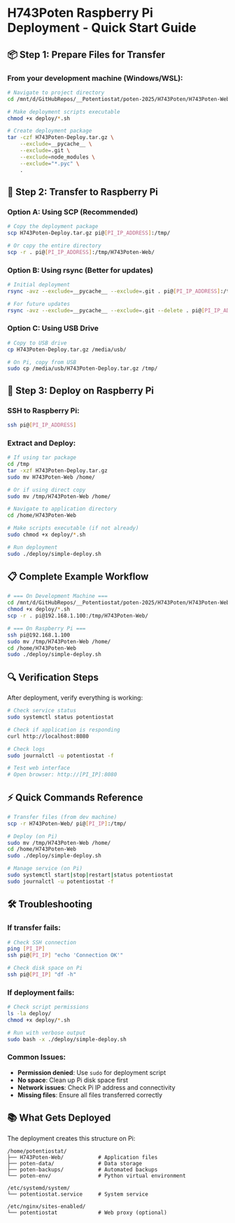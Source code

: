 # H743Poten Raspberry Pi Deployment - Quick Start Guide

## 📦 Step 1: Prepare Files for Transfer

### From your development machine (Windows/WSL):
```bash
# Navigate to project directory
cd /mnt/d/GitHubRepos/__Potentiostat/poten-2025/H743Poten/H743Poten-Web

# Make deployment scripts executable
chmod +x deploy/*.sh

# Create deployment package
tar -czf H743Poten-Deploy.tar.gz \
    --exclude=__pycache__ \
    --exclude=.git \
    --exclude=node_modules \
    --exclude="*.pyc" \
    .
```

## 🚀 Step 2: Transfer to Raspberry Pi

### Option A: Using SCP (Recommended)
```bash
# Copy the deployment package
scp H743Poten-Deploy.tar.gz pi@[PI_IP_ADDRESS]:/tmp/

# Or copy the entire directory
scp -r . pi@[PI_IP_ADDRESS]:/tmp/H743Poten-Web/
```

### Option B: Using rsync (Better for updates)
```bash
# Initial deployment
rsync -avz --exclude=__pycache__ --exclude=.git . pi@[PI_IP_ADDRESS]:/tmp/H743Poten-Web/

# For future updates
rsync -avz --exclude=__pycache__ --exclude=.git --delete . pi@[PI_IP_ADDRESS]:/home/potentiostat/H743Poten-Web/
```

### Option C: Using USB Drive
```bash
# Copy to USB drive
cp H743Poten-Deploy.tar.gz /media/usb/

# On Pi, copy from USB
sudo cp /media/usb/H743Poten-Deploy.tar.gz /tmp/
```

## 🔧 Step 3: Deploy on Raspberry Pi

### SSH to Raspberry Pi:
```bash
ssh pi@[PI_IP_ADDRESS]
```

### Extract and Deploy:
```bash
# If using tar package
cd /tmp
tar -xzf H743Poten-Deploy.tar.gz
sudo mv H743Poten-Web /home/

# Or if using direct copy
sudo mv /tmp/H743Poten-Web /home/

# Navigate to application directory
cd /home/H743Poten-Web

# Make scripts executable (if not already)
sudo chmod +x deploy/*.sh

# Run deployment
sudo ./deploy/simple-deploy.sh
```

## 📋 Complete Example Workflow

```bash
# === On Development Machine ===
cd /mnt/d/GitHubRepos/__Potentiostat/poten-2025/H743Poten/H743Poten-Web
chmod +x deploy/*.sh
scp -r . pi@192.168.1.100:/tmp/H743Poten-Web/

# === On Raspberry Pi ===
ssh pi@192.168.1.100
sudo mv /tmp/H743Poten-Web /home/
cd /home/H743Poten-Web
sudo ./deploy/simple-deploy.sh
```

## 🔍 Verification Steps

After deployment, verify everything is working:

```bash
# Check service status
sudo systemctl status potentiostat

# Check if application is responding
curl http://localhost:8080

# Check logs
sudo journalctl -u potentiostat -f

# Test web interface
# Open browser: http://[PI_IP]:8080
```

## ⚡ Quick Commands Reference

```bash
# Transfer files (from dev machine)
scp -r H743Poten-Web/ pi@[PI_IP]:/tmp/

# Deploy (on Pi)
sudo mv /tmp/H743Poten-Web /home/
cd /home/H743Poten-Web  
sudo ./deploy/simple-deploy.sh

# Manage service (on Pi)
sudo systemctl start|stop|restart|status potentiostat
sudo journalctl -u potentiostat -f
```

## 🛠️ Troubleshooting

### If transfer fails:
```bash
# Check SSH connection
ping [PI_IP]
ssh pi@[PI_IP] "echo 'Connection OK'"

# Check disk space on Pi
ssh pi@[PI_IP] "df -h"
```

### If deployment fails:
```bash
# Check script permissions
ls -la deploy/
chmod +x deploy/*.sh

# Run with verbose output
sudo bash -x ./deploy/simple-deploy.sh
```

### Common Issues:
- **Permission denied**: Use `sudo` for deployment script
- **No space**: Clean up Pi disk space first
- **Network issues**: Check Pi IP address and connectivity
- **Missing files**: Ensure all files transferred correctly

## 📚 What Gets Deployed

The deployment creates this structure on Pi:
```
/home/potentiostat/
├── H743Poten-Web/           # Application files
├── poten-data/              # Data storage
├── poten-backups/           # Automated backups
└── poten-env/               # Python virtual environment

/etc/systemd/system/
└── potentiostat.service     # System service

/etc/nginx/sites-enabled/
└── potentiostat             # Web proxy (optional)
```
